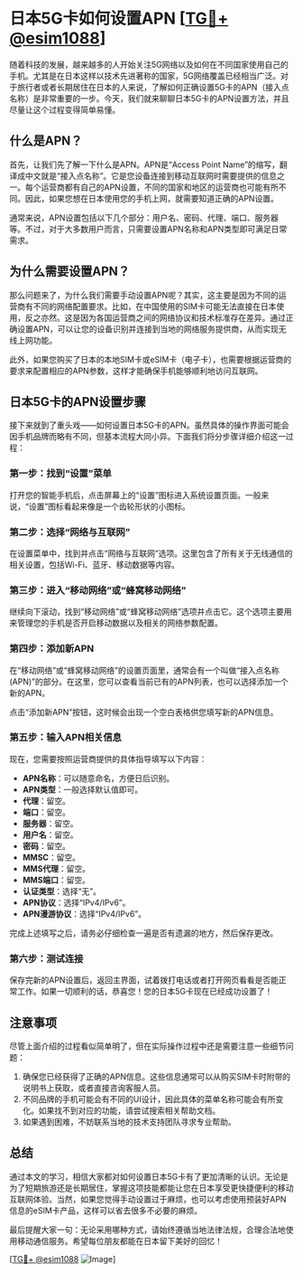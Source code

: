 # 日本5G卡如何设置APN [[TG💪+ @esim1088](https://t.me/s/esim1088)]

随着科技的发展，越来越多的人开始关注5G网络以及如何在不同国家使用自己的手机。尤其是在日本这样以技术先进著称的国家，5G网络覆盖已经相当广泛。对于旅行者或者长期居住在日本的人来说，了解如何正确设置5G卡的APN（接入点名称）是非常重要的一步。今天，我们就来聊聊日本5G卡的APN设置方法，并且尽量让这个过程变得简单易懂。

## 什么是APN？

首先，让我们先了解一下什么是APN。APN是“Access Point Name”的缩写，翻译成中文就是“接入点名称”。它是您设备连接到移动互联网时需要提供的信息之一。每个运营商都有自己的APN设置，不同的国家和地区的运营商也可能有所不同。因此，如果您想在日本使用您的手机上网，就需要知道正确的APN设置。

通常来说，APN设置包括以下几个部分：用户名、密码、代理、端口、服务器等。不过，对于大多数用户而言，只需要设置APN名称和APN类型即可满足日常需求。

## 为什么需要设置APN？

那么问题来了，为什么我们需要手动设置APN呢？其实，这主要是因为不同的运营商有不同的网络配置要求。比如，在中国使用的SIM卡可能无法直接在日本使用，反之亦然。这是因为各国运营商之间的网络协议和技术标准存在差异。通过正确设置APN，可以让您的设备识别并连接到当地的网络服务提供商，从而实现无线上网功能。

此外，如果您购买了日本的本地SIM卡或eSIM卡（电子卡），也需要根据运营商的要求来配置相应的APN参数，这样才能确保手机能够顺利地访问互联网。

## 日本5G卡的APN设置步骤

接下来就到了重头戏——如何设置日本5G卡的APN。虽然具体的操作界面可能会因手机品牌而略有不同，但基本流程大同小异。下面我们将分步骤详细介绍这一过程：

### 第一步：找到“设置”菜单

打开您的智能手机后，点击屏幕上的“设置”图标进入系统设置页面。一般来说，“设置”图标看起来像是一个齿轮形状的小图标。

### 第二步：选择“网络与互联网”

在设置菜单中，找到并点击“网络与互联网”选项。这里包含了所有关于无线通信的相关设置，包括Wi-Fi、蓝牙、移动数据等内容。

### 第三步：进入“移动网络”或“蜂窝移动网络”

继续向下滚动，找到“移动网络”或“蜂窝移动网络”选项并点击它。这个选项主要用来管理您的手机是否开启移动数据以及相关的网络参数配置。

### 第四步：添加新APN

在“移动网络”或“蜂窝移动网络”的设置页面里，通常会有一个叫做“接入点名称(APN)”的部分。在这里，您可以查看当前已有的APN列表，也可以选择添加一个新的APN。

点击“添加新APN”按钮，这时候会出现一个空白表格供您填写新的APN信息。

### 第五步：输入APN相关信息

现在，您需要按照运营商提供的具体指导填写以下内容：
- **APN名称**：可以随意命名，方便日后识别。
- **APN类型**：一般选择默认值即可。
- **代理**：留空。
- **端口**：留空。
- **服务器**：留空。
- **用户名**：留空。
- **密码**：留空。
- **MMSC**：留空。
- **MMS代理**：留空。
- **MMS端口**：留空。
- **认证类型**：选择“无”。
- **APN协议**：选择“IPv4/IPv6”。
- **APN漫游协议**：选择“IPv4/IPv6”。

完成上述填写之后，请务必仔细检查一遍是否有遗漏的地方，然后保存更改。

### 第六步：测试连接

保存完新的APN设置后，返回主界面，试着拨打电话或者打开网页看看是否能正常工作。如果一切顺利的话，恭喜您！您的日本5G卡现在已经成功设置了！

## 注意事项

尽管上面介绍的过程看似简单明了，但在实际操作过程中还是需要注意一些细节问题：
1. 确保您已经获得了正确的APN信息。这些信息通常可以从购买SIM卡时附带的说明书上获取，或者直接咨询客服人员。
2. 不同品牌的手机可能会有不同的UI设计，因此具体的菜单名称可能会有所变化。如果找不到对应的功能，请尝试搜索相关帮助文档。
3. 如果遇到困难，不妨联系当地的技术支持团队寻求专业帮助。

## 总结

通过本文的学习，相信大家都对如何设置日本5G卡有了更加清晰的认识。无论是为了短期旅游还是长期居住，掌握这项技能都能让您在日本享受更快捷便利的移动互联网体验。当然，如果您觉得手动设置过于麻烦，也可以考虑使用预装好APN信息的eSIM卡产品，这样可以省去很多不必要的麻烦。

最后提醒大家一句：无论采用哪种方式，请始终遵循当地法律法规，合理合法地使用移动通信服务。希望每位朋友都能在日本留下美好的回忆！

[[TG💪+ @esim1088](https://t.me/s/esim1088) ![Image](https://i.postimg.cc/4NQfJmqS/Snipaste-2025-05-13-00-14-12.png)]